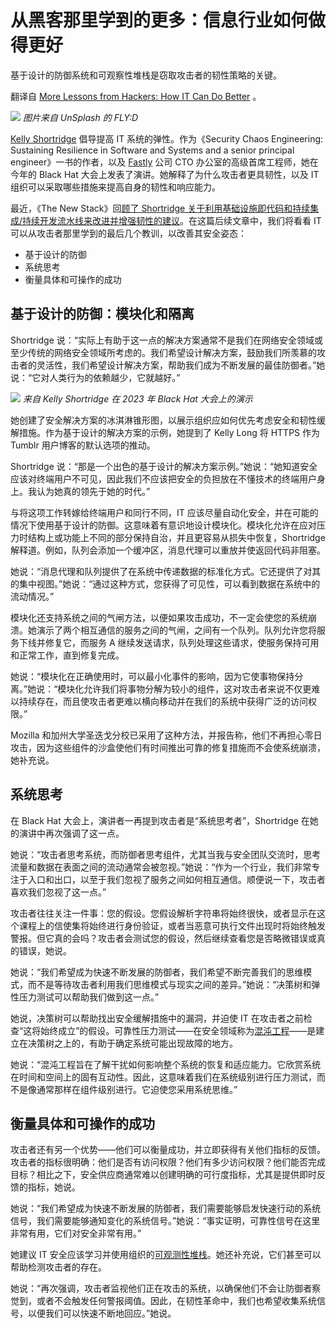 # 从黑客那里学到的更多：信息行业如何做得更好

基于设计的防御系统和可观察性堆栈是窃取攻击者的韧性策略的关键。

翻译自 [More Lessons from Hackers: How IT Can Do Better](https://thenewstack.io/more-lessons-from-hackers-how-it-can-do-better/) 。

![](https://cdn.thenewstack.io/media/2023/08/4249c1c6-fly-d-ccupniok-b0-unsplash-1024x683.jpg)
*图片来自 UnSplash 的 FLY:D*

[Kelly Shortridge](https://github.com/swagitda/) 倡导提高 IT 系统的弹性。作为《Security Chaos Engineering: Sustaining Resilience in Software and Systems and a senior principal engineer》一书的作者，以及 [Fastly](https://www.fastly.com/) 公司 CTO 办公室的高级首席工程师，她在今年的 Black Hat 大会上发表了演讲。她解释了为什么攻击者更具韧性，以及 IT 组织可以采取哪些措施来提高自身的韧性和响应能力。

最近，《The New Stack》回[顾了 Shortridge 关于利用基础设施即代码和持续集成/持续开发流水线来改进并增强韧性的建议](https://yylives.cc/2023/09/02/lessons-it-can-steal-from-hackers/)。在这篇后续文章中，我们将看看 IT 可以从攻击者那里学到的最后几个教训，以改善其安全姿态：

- 基于设计的防御
- 系统思考
- 衡量具体和可操作的成功

## 基于设计的防御：模块化和隔离

Shortridge 说：“实际上有助于这一点的解决方案通常不是我们在网络安全领域或至少传统的网络安全领域所考虑的。我们希望设计解决方案，鼓励我们所羡慕的攻击者的灵活性，我们希望设计解决方案，帮助我们成为不断发展的最佳防御者。”她说：“它对人类行为的依赖越少，它就越好。”

![](https://cdn.thenewstack.io/media/2023/08/29092507-ice-cream-cone-of-defense.png)
*来自 Kelly Shortridge 在 2023 年 Black Hat 大会上的演示*

她创建了安全解决方案的冰淇淋锥形图，以展示组织应如何优先考虑安全和韧性缓解措施。作为基于设计的解决方案的示例，她提到了 Kelly Long 将 HTTPS 作为 Tumblr 用户博客的默认选项的推动。

Shortridge 说：“那是一个出色的基于设计的解决方案示例。”她说：“她知道安全应该对终端用户不可见，因此我们不应该把安全的负担放在不懂技术的终端用户身上。我认为她真的领先于她的时代。”

与将这项工作转嫁给终端用户和同行不同，IT 应该尽量自动化安全，并在可能的情况下使用基于设计的防御。这意味着有意识地设计模块化。模块化允许在应对压力时结构上或功能上不同的部分保持自治，并且更容易从损失中恢复，Shortridge 解释道。例如，队列会添加一个缓冲区，消息代理可以重放并使返回代码非阻塞。

她说：“消息代理和队列提供了在系统中传递数据的标准化方式。它还提供了对其的集中视图。”她说：“通过这种方式，您获得了可见性，可以看到数据在系统中的流动情况。”

模块化还支持系统之间的气闸方法，以便如果攻击成功，不一定会使您的系统崩溃。她演示了两个相互通信的服务之间的气闸，之间有一个队列。队列允许您将服务下线并修复它，而服务 A 继续发送请求，队列处理这些请求，使服务保持可用和正常工作，直到修复完成。

她说：“模块化在正确使用时，可以最小化事件的影响，因为它使事物保持分离。”她说：“模块化允许我们将事物分解为较小的组件，这对攻击者来说不仅更难以持续存在，而且使攻击者更难以横向移动并在我们的系统中获得广泛的访问权限。”

Mozilla 和加州大学圣迭戈分校已采用了这种方法，并报告称，他们不再担心零日攻击，因为这些组件的沙盒使他们有时间推出可靠的修复措施而不会使系统崩溃，她补充说。

## 系统思考

在 Black Hat 大会上，演讲者一再提到攻击者是“系统思考者”，Shortridge 在她的演讲中再次强调了这一点。

她说：“攻击者思考系统，而防御者思考组件，尤其当我与安全团队交流时，思考流量和数据在表面之间的流动通常会被忽视。”她说：“作为一个行业，我们非常专注于入口和出口，以至于我们忽视了服务之间如何相互通信。顺便说一下，攻击者喜欢我们忽视了这一点。”

攻击者往往关注一件事：您的假设。您假设解析字符串将始终很快，或者显示在这个课程上的信使集将始终进行身份验证，或者当恶意可执行文件出现时将始终触发警报。但它真的会吗？攻击者会测试您的假设，然后继续查看您是否略微错误或真的错误，她说。

她说：“我们希望成为快速不断发展的防御者，我们希望不断完善我们的思维模式，而不是等待攻击者利用我们思维模式与现实之间的差异。”她说：“决策树和弹性压力测试可以帮助我们做到这一点。”

她说，决策树可以帮助找出安全缓解措施中的漏洞，并迫使 IT 在攻击者之前检查“这将始终成立”的假设。可靠性压力测试——在安全领域称为[混沌工程](https://thenewstack.io/how-capital-one-performs-chaos-engineering-in-production/)——是建立在决策树之上的，有助于确定系统可能出现故障的地方。

她说：“混沌工程旨在了解干扰如何影响整个系统的恢复和适应能力。它欣赏系统在时间和空间上的固有互动性。因此，这意味着我们在系统级别进行压力测试，而不是像通常那样在组件级别进行。它迫使您采用系统思维。”

## 衡量具体和可操作的成功

攻击者还有另一个优势——他们可以衡量成功，并立即获得有关他们指标的反馈。攻击者的指标很明确：他们是否有访问权限？他们有多少访问权限？他们能否完成目标？相比之下，安全供应商通常难以创建明确的可行度指标，尤其是提供即时反馈的指标，她说。

她说：“我们希望成为快速不断发展的防御者，我们需要能够启发快速行动的系统信号，我们需要能够通知变化的系统信号。”她说：“事实证明，可靠性信号在这里非常有用，它们对安全非常有用。”

她建议 IT 安全应该学习并使用组织的[可观测性堆栈](https://thenewstack.io/why-developers-need-their-own-observability/)。她还补充说，它们甚至可以帮助检测攻击者的存在。

她说：“再次强调，攻击者监视他们正在攻击的系统，以确保他们不会让防御者察觉到，或者不会触发任何警报阈值。因此，在韧性革命中，我们也希望收集系统信号，以便我们可以快速不断地回应。”她说。
